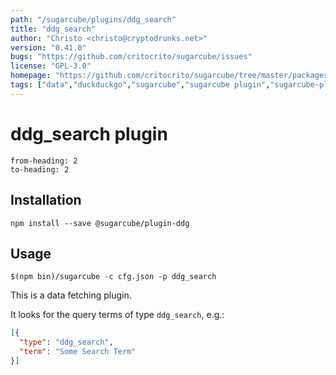 ```yaml
---
path: "/sugarcube/plugins/ddg_search"
title: "ddg_search"
author: "Christo <christo@cryptodrunks.net>"
version: "0.41.0"
bugs: "https://github.com/critocrito/sugarcube/issues"
license: "GPL-3.0"
homepage: "https://github.com/critocrito/sugarcube/tree/master/packages/plugin-ddg#readme"
tags: ["data","duckduckgo","sugarcube","sugarcube plugin","sugarcube-plugin","transformation"]
---
```

# ddg_search plugin

```toc
from-heading: 2
to-heading: 2
```

## Installation

```shell
npm install --save @sugarcube/plugin-ddg
```


## Usage

```shell
$(npm bin)/sugarcube -c cfg.json -p ddg_search
```

This is a data fetching plugin.

It looks for the query terms of type `ddg_search`, e.g.:

```json
[{
  "type": "ddg_search",
  "term": "Some Search Term"
}]
```
